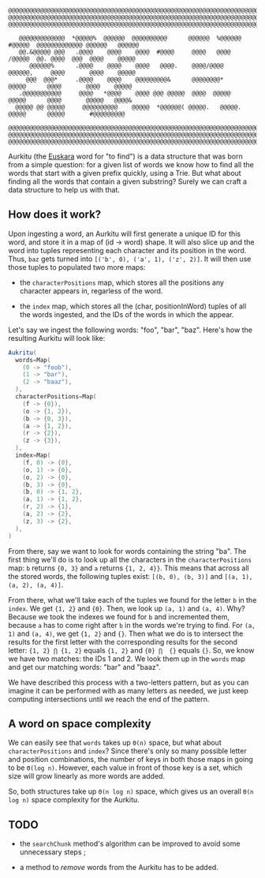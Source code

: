 ```
@@@@@@@@@@@@@@@@@@@@@@@@@@@@@@@@@@@@@@@@@@@@@@@@@@@@@@@@@@@@@@@@@@@@@@@@@@@@@@@@@@@@@@@@@@@@@@@@@@@@@@@@@@@
@@@@@@@@@@@@@@@@@@@@@@@@@@@@@@@@@@@@@@@@@@@@@@@@@@@@@@@@@@@@@@@@@@@@@@@@@@@@@@@@@@@@@@@@@@@@@@@@@@@@@@@@@@@
@@@@@@@@@@@@@@@@@@@@@@@@@@@@@@@@@@@@@@@@@@@@@@@@@@@@@@@@@@@@@@@@@@@@@@@@@@@@@@@@@@@@@@@@@@@@@@@@@@@@@@@@@@@

   @@@@@@@@@@@@@  *@@@@@%  @@@@@@  @@@@@@@@@@      @@@@@@  %@@@@@@  #@@@@@  @@@@@@@@@@@@@ @@@@@@   @@@@@@
   @@.&@@@@@ @@@   .@@@@    @@@@    @@@@  #@@@@     @@@@   @@@@     /@@@@@  @@. @@@@  @@@  @@@@    @@@@@
      @@@@@@%      .@@@@    @@@@    @@@@   @@@@.    @@@@/@@@@       @@@@@@,     @@@@       @@@@    @@@@@
     @@@  @@@*     .@@@@    @@@@    @@@@@@@@@&      @@@@@@@@*        @@@@@      @@@@       @@@@    @@@@@
   .@@@@@@@@@@@     @@@@   *@@@@    @@@@ @@@ @@@@@  @@@@  @@@@@      @@@@@      @@@@       @@@@@   @@@@&
  @@@@@ @@ @@@@@     @@@@@@@@@@    @@@@@  *@@@@@@( @@@@@.   @@@@@.   @@@@@      @@@@@       #@@@@@@@@@

@@@@@@@@@@@@@@@@@@@@@@@@@@@@@@@@@@@@@@@@@@@@@@@@@@@@@@@@@@@@@@@@@@@@@@@@@@@@@@@@@@@@@@@@@@@@@@@@@@@@@@@@@@@
@@@@@@@@@@@@@@@@@@@@@@@@@@@@@@@@@@@@@@@@@@@@@@@@@@@@@@@@@@@@@@@@@@@@@@@@@@@@@@@@@@@@@@@@@@@@@@@@@@@@@@@@@@@
@@@@@@@@@@@@@@@@@@@@@@@@@@@@@@@@@@@@@@@@@@@@@@@@@@@@@@@@@@@@@@@@@@@@@@@@@@@@@@@@@@@@@@@@@@@@@@@@@@@@@@@@@@@
```

Aurkitu (the [Euskara](https://en.wikipedia.org/wiki/Basque_language) word for "to find") is a data
structure that was born from a simple question: for a given list of words we know how to find all
the words that start with a given prefix quickly, using a Trie. But what about finding all the words
that contain a given substring? Surely we can craft a data structure to help us with that.

## How does it work?

Upon ingesting a word, an Aurkitu will first generate a unique ID for this word, and store it in a
map of (id -> word) shape.
It will also slice up and the word into tuples representing each character and its position in the
word. Thus, `baz` gets turned into `[('b', 0), ('a', 1), ('z', 2)]`. It will then use those tuples
to populated two more maps:

- the `characterPositions` map, which stores all the positions any character appears in, regarless
of the word.

- the `index` map, which stores all the (char, positionInWord) tuples of all the words ingested, and
the IDs of the words in which the appear.

Let's say we ingest the following words: "foo", "bar", "baz". Here's how the resulting Aurkitu will
look like:

```scala
Aukritu(
  words=Map(
    (0 -> "foob"),
    (1 -> "bar"),
    (2 -> "baaz"),
  ),
  characterPositions=Map(
    (f -> {0}),
    (o -> {1, 2}),
    (b -> {0, 3}),
    (a -> {1, 2}),
    (r -> {2}),
    (z -> {3}),
  ),
  index=Map(
    (f, 0) -> {0},
    (o, 1) -> {0},
    (o, 2) -> {0},
    (b, 3) -> {0},
    (b, 0) -> {1, 2},
    (a, 1) -> {1, 2},
    (r, 2) -> {1},
    (a, 2) -> {2},
    (z, 3) -> {2},
  ),
)
```

From there, say we want to look for words containing the string "ba".
The first thing we'll do is to look up all the characters in the `characterPositions` map: `b`
returns `{0, 3}` and `a` returns `{1, 2, 4}}`. This means that across all the stored words, the
following tuples exist: `[(b, 0), (b, 3)]` and `[(a, 1), (a, 2), (a, 4)]`.

From there, what we'll take each of the tuples we found for the letter `b` in the `index`.
We get `{1, 2}` and `{0}`. Then, we look up `(a, 1)` and `(a, 4)`. Why? Because we took the indexes
we found for `b` and incremented them, because `a` has to come right after `b` in the words we're
trying to find. For `(a, 1)` and `(a, 4)`, we get `{1, 2}` and `{}`.
Then what we do is to intersect the results for the first letter with the corresponding results for
the second letter: `{1, 2} ⋂ {1, 2}` equals `{1, 2}` and `{0} ⋂  {}` equals `{}`. So, we know we
have two matches: the IDs 1 and 2. We look them up in the `words` map and get our matching words:
"bar" and "baaz".

We have described this process with a two-letters pattern, but as you can imagine it can be
performed with as many letters as needed, we just keep computing intersections until we reach the
end of the pattern.

## A word on space complexity

We can easily see that `words` takes up `Θ(n)` space, but what about `characterPositions` and
`index`? Since there's only so many possible letter and position combinations, the number of keys in
both those maps in going to be `Θ(log n)`. However, each value in front of those key is a set, which
size will grow linearly as more words are added.

So, both structures take up `Θ(n log n)` space, which gives us an overall `Θ(n log n)` space
complexity for the Aurkitu.

## TODO

- the `searchChunk` method's algorithm can be improved to avoid some unnecessary steps ;

- a method to _remove_ words from the Aurkitu has to be added.
